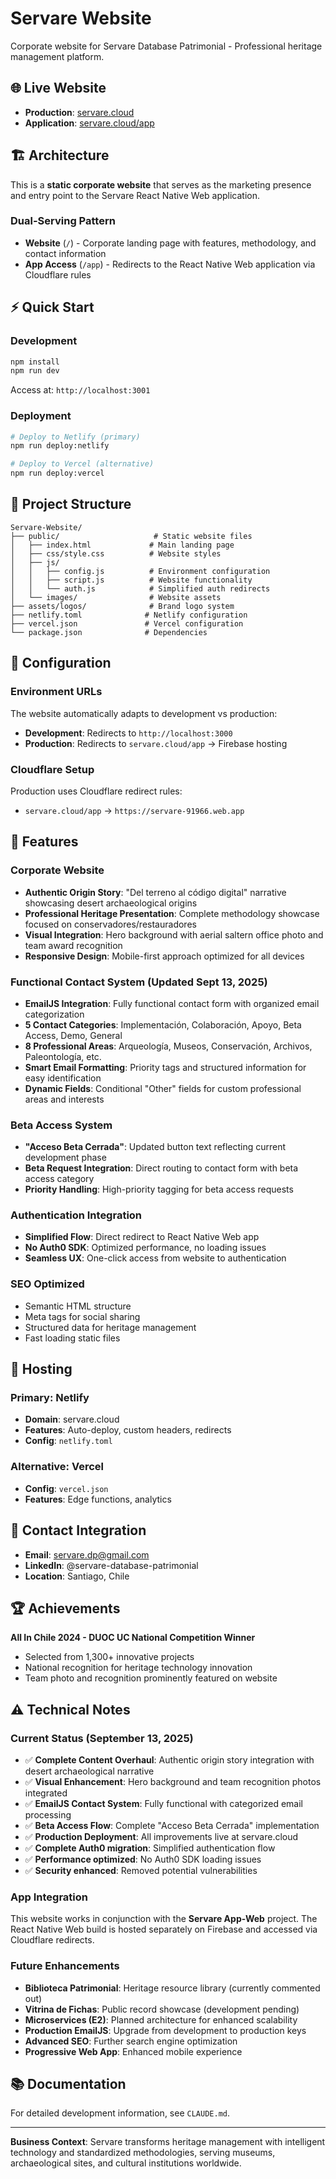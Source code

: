 # Servare Website

Corporate website for Servare Database Patrimonial - Professional heritage management platform.

## 🌐 Live Website

- **Production**: [servare.cloud](https://servare.cloud)
- **Application**: [servare.cloud/app](https://servare.cloud/app)

## 🏗️ Architecture

This is a **static corporate website** that serves as the marketing presence and entry point to the Servare React Native Web application.

### Dual-Serving Pattern
- **Website** (`/`) - Corporate landing page with features, methodology, and contact information
- **App Access** (`/app`) - Redirects to the React Native Web application via Cloudflare rules

## ⚡ Quick Start

### Development
```bash
npm install
npm run dev
```

Access at: `http://localhost:3001`

### Deployment
```bash
# Deploy to Netlify (primary)
npm run deploy:netlify

# Deploy to Vercel (alternative)
npm run deploy:vercel
```

## 📁 Project Structure

```
Servare-Website/
├── public/                     # Static website files
│   ├── index.html             # Main landing page
│   ├── css/style.css          # Website styles
│   ├── js/
│   │   ├── config.js          # Environment configuration
│   │   ├── script.js          # Website functionality
│   │   └── auth.js            # Simplified auth redirects
│   └── images/                # Website assets
├── assets/logos/              # Brand logo system
├── netlify.toml              # Netlify configuration
├── vercel.json               # Vercel configuration
└── package.json              # Dependencies
```

## 🔧 Configuration

### Environment URLs
The website automatically adapts to development vs production:

- **Development**: Redirects to `http://localhost:3000`
- **Production**: Redirects to `servare.cloud/app` → Firebase hosting

### Cloudflare Setup
Production uses Cloudflare redirect rules:
- `servare.cloud/app` → `https://servare-91966.web.app`

## 🎯 Features

### Corporate Website
- **Authentic Origin Story**: "Del terreno al código digital" narrative showcasing desert archaeological origins
- **Professional Heritage Presentation**: Complete methodology showcase focused on conservadores/restauradores
- **Visual Integration**: Hero background with aerial saltern office photo and team award recognition
- **Responsive Design**: Mobile-first approach optimized for all devices

### Functional Contact System (Updated Sept 13, 2025)
- **EmailJS Integration**: Fully functional contact form with organized email categorization
- **5 Contact Categories**: Implementación, Colaboración, Apoyo, Beta Access, Demo, General
- **8 Professional Areas**: Arqueología, Museos, Conservación, Archivos, Paleontología, etc.
- **Smart Email Formatting**: Priority tags and structured information for easy identification
- **Dynamic Fields**: Conditional "Other" fields for custom professional areas and interests

### Beta Access System
- **"Acceso Beta Cerrada"**: Updated button text reflecting current development phase
- **Beta Request Integration**: Direct routing to contact form with beta access category
- **Priority Handling**: High-priority tagging for beta access requests

### Authentication Integration
- **Simplified Flow**: Direct redirect to React Native Web app
- **No Auth0 SDK**: Optimized performance, no loading issues
- **Seamless UX**: One-click access from website to authentication

### SEO Optimized
- Semantic HTML structure
- Meta tags for social sharing
- Structured data for heritage management
- Fast loading static files

## 🚀 Hosting

### Primary: Netlify
- **Domain**: servare.cloud
- **Features**: Auto-deploy, custom headers, redirects
- **Config**: `netlify.toml`

### Alternative: Vercel
- **Config**: `vercel.json`
- **Features**: Edge functions, analytics

## 📧 Contact Integration

- **Email**: servare.dp@gmail.com
- **LinkedIn**: @servare-database-patrimonial
- **Location**: Santiago, Chile

## 🏆 Achievements

**All In Chile 2024 - DUOC UC National Competition Winner**
- Selected from 1,300+ innovative projects
- National recognition for heritage technology innovation
- Team photo and recognition prominently featured on website

## ⚠️ Technical Notes

### Current Status (September 13, 2025)
- ✅ **Complete Content Overhaul**: Authentic origin story integration with desert archaeological narrative
- ✅ **Visual Enhancement**: Hero background and team recognition photos integrated
- ✅ **EmailJS Contact System**: Fully functional with categorized email processing
- ✅ **Beta Access Flow**: Complete "Acceso Beta Cerrada" implementation
- ✅ **Production Deployment**: All improvements live at servare.cloud
- ✅ **Complete Auth0 migration**: Simplified authentication flow
- ✅ **Performance optimized**: No Auth0 SDK loading issues
- ✅ **Security enhanced**: Removed potential vulnerabilities

### App Integration
This website works in conjunction with the **Servare App-Web** project. The React Native Web build is hosted separately on Firebase and accessed via Cloudflare redirects.

### Future Enhancements
- **Biblioteca Patrimonial**: Heritage resource library (currently commented out)
- **Vitrina de Fichas**: Public record showcase (development pending)
- **Microservices (E2)**: Planned architecture for enhanced scalability
- **Production EmailJS**: Upgrade from development to production keys
- **Advanced SEO**: Further search engine optimization
- **Progressive Web App**: Enhanced mobile experience

## 📚 Documentation

For detailed development information, see `CLAUDE.md`.

---

**Business Context**: Servare transforms heritage management with intelligent technology and standardized methodologies, serving museums, archaeological sites, and cultural institutions worldwide.